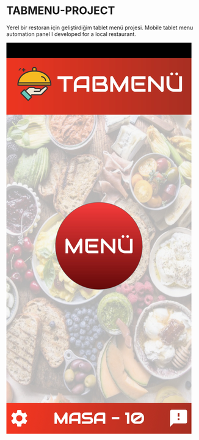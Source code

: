 # TABMENU-PROJECT
Yerel bir restoran için geliştirdiğim tablet menü projesi.
Mobile tablet menu automation panel I developed for a local restaurant.


![SS_1](/tab-menu-android-ss/1.jpg)


